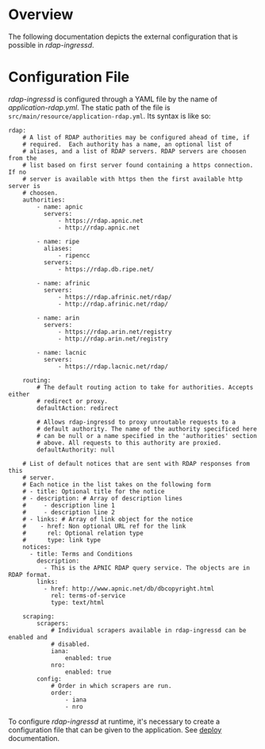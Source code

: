 # Overview
The following documentation depicts the external configuration that is
possible in *rdap-ingressd*.

# Configuration File
*rdap-ingressd* is configured through a YAML file by the name of
*application-rdap.yml*.  The static path of the file is
```src/main/resource/application-rdap.yml```.  Its syntax is like so:

```
rdap:
    # A list of RDAP authorities may be configured ahead of time, if
    # required.  Each authority has a name, an optional list of
    # aliases, and a list of RDAP servers. RDAP servers are choosen from the
    # list based on first server found containing a https connection. If no
    # server is available with https then the first available http server is
    # choosen.
    authorities:
        - name: apnic
          servers:
              - https://rdap.apnic.net
              - http://rdap.apnic.net

        - name: ripe
          aliases:
              - ripencc
          servers:
              - https://rdap.db.ripe.net/

        - name: afrinic
          servers:
              - https://rdap.afrinic.net/rdap/
              - http://rdap.afrinic.net/rdap/

        - name: arin
          servers:
              - https://rdap.arin.net/registry
              - http://rdap.arin.net/registry

        - name: lacnic
          servers:
              - https://rdap.lacnic.net/rdap/

    routing:
        # The default routing action to take for authorities. Accepts either
        # redirect or proxy.
        defaultAction: redirect

        # Allows rdap-ingressd to proxy unroutable requests to a
        # default authority. The name of the authority specificed here
        # can be null or a name specified in the 'authorities' section 
        # above. All requests to this authority are proxied.
        defaultAuthority: null

    # List of default notices that are sent with RDAP responses from this 
    # server.
    # Each notice in the list takes on the following form
    # - title: Optional title for the notice
    # - description: # Array of description lines
    #     - description line 1
    #     - description line 2
    # - links: # Array of link object for the notice
    #    - href: Non optional URL ref for the link
    #      rel: Optional relation type
    #      type: link type
    notices:
      - title: Terms and Conditions
        description:
          - This is the APNIC RDAP query service. The objects are in RDAP format.
        links:
          - href: http://www.apnic.net/db/dbcopyright.html
            rel: terms-of-service
            type: text/html

    scraping:
        scrapers:
            # Individual scrapers available in rdap-ingressd can be enabled and
            # disabled.
            iana:
                enabled: true
            nro:
                enabled: true
        config:
            # Order in which scrapers are run.
            order:
                - iana
                - nro
```

To configure *rdap-ingressd* at runtime, it's necessary to create a
configuration file that can be given to the application. See
[deploy](deploy.md) documentation.
